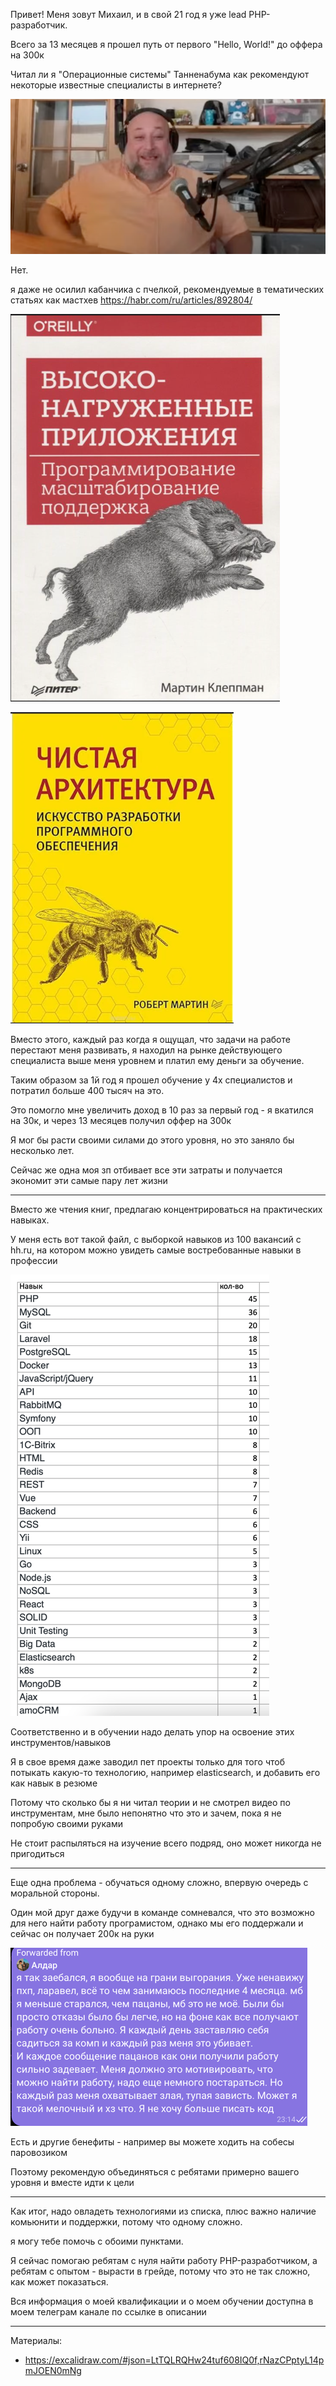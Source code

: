 Привет! Меня зовут Михаил, и в свой 21 год я уже lead PHP-разработчик.

Всего за 13 месяцев я прошел путь от первого "Hello, World!" до оффера на 300к

Читал ли я "Операционные системы" Танненабума как рекомендуют некоторые известные специалисты в интернете? 

![img_1.png](img_1.png)

Нет. 

я даже не осилил кабанчика с пчелкой, рекомендуемые в тематических статьях как мастхев https://habr.com/ru/articles/892804/

![img_3.png](img_3.png)

![img_2.png](img_2.png)

Вместо этого, каждый раз когда я ощущал, что задачи на работе перестают меня развивать, 
я находил на рынке действующего специалиста выше меня уровнем и платил ему деньги за обучение.

Таким образом за 1й год я прошел обучение у 4х специалистов и потратил больше 400 тысяч на это.

Это помогло мне увеличить доход в 10 раз за первый год - я вкатился на 30к, и через 13 месяцев получил оффер на 300к

Я мог бы расти своими силами до этого уровня, но это заняло бы несколько лет.

Сейчас же одна моя зп отбивает все эти затраты и получается экономит эти самые пару лет жизни

___

Вместо же чтения книг, предлагаю концентрироваться на практических навыках.

У меня есть вот такой файл, с выборкой навыков из 100 вакансий с hh.ru, на котором можно увидеть самые востребованные навыки в профессии

![img.png](img.png)

Соответственно и в обучении надо делать упор на освоение этих инструментов/навыков

Я в свое время даже заводил пет проекты только для того чтоб потыкать какую-то технологию, например elasticsearch, и добавить его как навык в резюме

Потому что сколько бы я ни читал теории и не смотрел видео по инструментам, мне было непонятно что это и зачем, пока я не попробую своими руками

Не стоит распыляться на изучение всего подряд, оно может никогда не пригодиться
___

Еще одна проблема - обучаться одному сложно, впервую очередь с моральной стороны.

Один мой друг даже будучи в команде сомневался, что это возможно для него найти работу програмистом,
однако мы его поддержали и сейчас он получает 200к на руки

![img_4.png](img_4.png)

Есть и другие бенефиты - например вы можете ходить на собесы паровозиком

Поэтому рекомендую объединяться с ребятами примерно вашего уровня и вместе идти к цели

___

Как итог, надо овладеть технологиями из списка, плюс важно наличие комьюнити и поддержки, потому что одному сложно. 

я могу тебе помочь с обоими пунктами. 

Я сейчас помогаю ребятам с нуля найти работу PHP-разработчиком, а ребятам с опытом - вырасти в грейде, 
потому что это не так сложно, как может показаться. 

Вся информация о моей квалификации и о моем обучении доступна в моем телеграм канале по ссылке в описании


___
Материалы:
- https://excalidraw.com/#json=LtTQLRQHw24tuf608IQ0f,rNazCPptyL14pmJOEN0mNg
